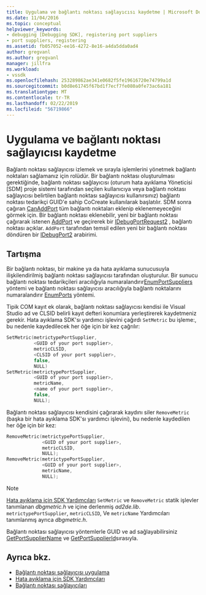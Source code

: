 ```yaml
---
title: Uygulama ve bağlantı noktası sağlayıcısı kaydetme | Microsoft Docs
ms.date: 11/04/2016
ms.topic: conceptual
helpviewer_keywords:
- debugging [Debugging SDK], registering port suppliers
- port suppliers, registering
ms.assetid: fb057052-ee16-4272-8e16-a4da5dda0ad4
author: gregvanl
ms.author: gregvanl
manager: jillfra
ms.workload:
- vssdk
ms.openlocfilehash: 253289862ae341e0682f5fe19616720e74799a1d
ms.sourcegitcommit: b0d8e61745f67bd1f7ecf7fe080a0fe73ac6a181
ms.translationtype: MT
ms.contentlocale: tr-TR
ms.lasthandoff: 02/22/2019
ms.locfileid: "56719866"
---
```

# <a name="implement-and-register-a-port-supplier"></a>Uygulama ve bağlantı noktası sağlayıcısı kaydetme
Bağlantı noktası sağlayıcısı izlemek ve sırayla işlemlerini yönetmek bağlantı noktaları sağlamanız için rolüdür. Bir bağlantı noktası oluşturulması gerektiğinde, bağlantı noktası sağlayıcısı (oturum hata ayıklama Yöneticisi [SDM] proje sistemi tarafından seçilen kullanıcıya veya bağlantı noktası sağlayıcısı belirtilen bağlantı noktası sağlayıcısı kullanırsınız) bağlantı noktası tedarikçi GUID'e sahip CoCreate kullanılarak başlatılır. SDM sonra çağıran [CanAddPort](../../extensibility/debugger/reference/idebugportsupplier2-canaddport.md) tüm bağlantı noktaları eklenip eklenemeyeceğini görmek için. Bir bağlantı noktası eklenebilir, yeni bir bağlantı noktası çağırarak istenen [AddPort](../../extensibility/debugger/reference/idebugportsupplier2-addport.md) ve geçirerek bir [IDebugPortRequest2](../../extensibility/debugger/reference/idebugportrequest2.md) , bağlantı noktası açıklar. `AddPort` tarafından temsil edilen yeni bir bağlantı noktası döndüren bir [IDebugPort2](../../extensibility/debugger/reference/idebugport2.md) arabirimi.

## <a name="discussion"></a>Tartışma
 Bir bağlantı noktası, bir makine ya da hata ayıklama sunucusuyla ilişkilendirilmiş bağlantı noktası sağlayıcısı tarafından oluşturulur. Bir sunucu bağlantı noktası tedarikçileri aracılığıyla numaralandırır[EnumPortSuppliers](../../extensibility/debugger/reference/idebugcoreserver2-enumportsuppliers.md) yöntemi ve bağlantı noktası sağlayıcısı aracılığıyla bağlantı noktalarını numaralandırır [EnumPorts](../../extensibility/debugger/reference/idebugportsupplier2-enumports.md) yöntemi.

 Tipik COM kayıt ek olarak, bağlantı noktası sağlayıcısı kendisi ile Visual Studio ad ve CLSID belirli kayıt defteri konumlara yerleştirerek kaydetmeniz gerekir. Hata ayıklama SDK'sı yardımcı işlevini çağırdı `SetMetric` bu işleme:, bu nedenle kaydedilecek her öğe için bir kez çağrılır:

```cpp
SetMetric(metrictypePortSupplier,
          <GUID of your port supplier>,
          metricCLSID,
          <CLSID of your port supplier>,
          false,
          NULL)
SetMetric(metrictypePortSupplier,
          <GUID of your port supplier>,
          metricName,
          <name of your port supplier>,
          false,
          NULL);
```

 Bağlantı noktası sağlayıcısı kendisini çağırarak kaydını siler `RemoveMetric` (başka bir hata ayıklama SDK'sı yardımcı işlevini), bu nedenle kaydedilen her öğe için bir kez:

```cpp
RemoveMetric(metrictypePortSupplier,
             <GUID of your port supplier>,
             metricCLSID,
             NULL);
RemoveMetric(metrictypePortSupplier,
             <GUID of your port supplier>,
             metricName,
             NULL);
```

> [!NOTE]
>  [Hata ayıklama için SDK Yardımcıları](../../extensibility/debugger/reference/sdk-helpers-for-debugging.md) `SetMetric` ve `RemoveMetric` statik işlevler tanımlanan *dbgmetric.h* ve içine derlenmiş *ad2de.lib*. `metrictypePortSupplier`, `metricCLSID`, Ve `metricName` Yardımcıları tanımlanmış ayrıca *dbgmetric.h*.

 Bağlantı noktası sağlayıcısı yöntemlerle GUID ve ad sağlayabilirsiniz [GetPortSupplierName](../../extensibility/debugger/reference/idebugportsupplier2-getportsuppliername.md) ve [GetPortSupplierId](../../extensibility/debugger/reference/idebugportsupplier2-getportsupplierid.md)sırasıyla.

## <a name="see-also"></a>Ayrıca bkz.
- [Bağlantı noktası sağlayıcısı uygulama](../../extensibility/debugger/implementing-a-port-supplier.md)
- [Hata ayıklama için SDK Yardımcıları](../../extensibility/debugger/reference/sdk-helpers-for-debugging.md)
- [Bağlantı noktası sağlayıcıları](../../extensibility/debugger/port-suppliers.md)